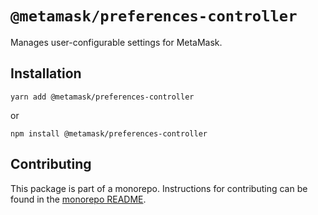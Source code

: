 # `@metamask/preferences-controller`

Manages user-configurable settings for MetaMask.

## Installation

`yarn add @metamask/preferences-controller`

or

`npm install @metamask/preferences-controller`

## Contributing

This package is part of a monorepo. Instructions for contributing can be found in the [monorepo README](https://github.com/MetaMask/controllers#readme).
